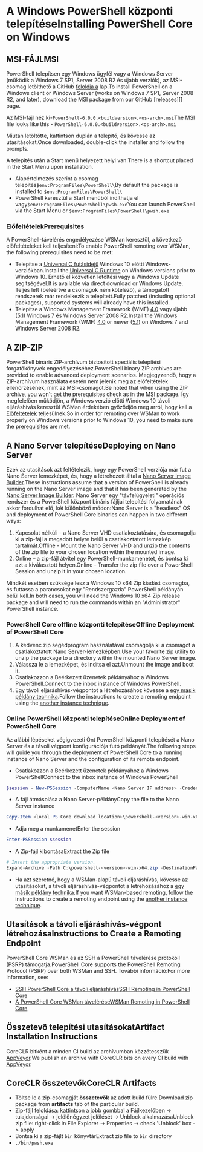 # <a name="installing-powershell-core-on-windows"></a><span data-ttu-id="ec428-101">A Windows PowerShell központi telepítése</span><span class="sxs-lookup"><span data-stu-id="ec428-101">Installing PowerShell Core on Windows</span></span>

## <a name="msi"></a><span data-ttu-id="ec428-102">MSI-FÁJL</span><span class="sxs-lookup"><span data-stu-id="ec428-102">MSI</span></span>

<span data-ttu-id="ec428-103">PowerShell telepítsen egy Windows ügyfél vagy a Windows Server (működik a Windows 7 SP1, Server 2008 R2 és újabb verziók), az MSI-csomag letölthető a GitHub [feloldja a][] lap.</span><span class="sxs-lookup"><span data-stu-id="ec428-103">To install PowerShell on a Windows client or Windows Server (works on Windows 7 SP1, Server 2008 R2, and later), download the MSI package from our GitHub [releases][] page.</span></span>

<span data-ttu-id="ec428-104">Az MSI-fájl néz ki-`PowerShell-6.0.0.<buildversion>.<os-arch>.msi`</span><span class="sxs-lookup"><span data-stu-id="ec428-104">The MSI file looks like this - `PowerShell-6.0.0.<buildversion>.<os-arch>.msi`</span></span>
<!-- TODO: should be updated to point to the Download Center as well -->

<span data-ttu-id="ec428-105">Miután letöltötte, kattintson duplán a telepítő, és kövesse az utasításokat.</span><span class="sxs-lookup"><span data-stu-id="ec428-105">Once downloaded, double-click the installer and follow the prompts.</span></span>

<span data-ttu-id="ec428-106">A telepítés után a Start menü helyezett helyi van.</span><span class="sxs-lookup"><span data-stu-id="ec428-106">There is a shortcut placed in the Start Menu upon installation.</span></span>

* <span data-ttu-id="ec428-107">Alapértelmezés szerint a csomag telepítés`$env:ProgramFiles\PowerShell\`</span><span class="sxs-lookup"><span data-stu-id="ec428-107">By default the package is installed to `$env:ProgramFiles\PowerShell\`</span></span>
* <span data-ttu-id="ec428-108">PowerShell keresztül a Start menüből indíthatja el vagy`$env:ProgramFiles\PowerShell\pwsh.exe`</span><span class="sxs-lookup"><span data-stu-id="ec428-108">You can launch PowerShell via the Start Menu or `$env:ProgramFiles\PowerShell\pwsh.exe`</span></span>

### <a name="prerequisites"></a><span data-ttu-id="ec428-109">Előfeltételek</span><span class="sxs-lookup"><span data-stu-id="ec428-109">Prerequisites</span></span>

<span data-ttu-id="ec428-110">A PowerShell-távelérés engedélyezése WSMan keresztül, a következő előfeltételeket kell teljesíteni:</span><span class="sxs-lookup"><span data-stu-id="ec428-110">To enable PowerShell remoting over WSMan, the following prerequisites need to be met:</span></span>

* <span data-ttu-id="ec428-111">Telepítse a [Universal C futásidejű](https://www.microsoft.com/download/details.aspx?id=50410) Windows 10 előtti Windows-verziókban.</span><span class="sxs-lookup"><span data-stu-id="ec428-111">Install the [Universal C Runtime](https://www.microsoft.com/download/details.aspx?id=50410) on Windows versions prior to Windows 10.</span></span>
  <span data-ttu-id="ec428-112">Érhető el közvetlen letöltési vagy a Windows Update segítségével.</span><span class="sxs-lookup"><span data-stu-id="ec428-112">It is available via direct download or Windows Update.</span></span>
  <span data-ttu-id="ec428-113">Teljes lett (beleértve a csomagok nem kötelező), a támogatott rendszerek már rendelkezik a telepített.</span><span class="sxs-lookup"><span data-stu-id="ec428-113">Fully patched (including optional packages), supported systems will already have this installed.</span></span>
* <span data-ttu-id="ec428-114">Telepítse a Windows Management Framework (WMF) [4.0](https://www.microsoft.com/download/details.aspx?id=40855) vagy újabb ([5.1](https://www.microsoft.com/download/details.aspx?id=54616)) Windows 7 és Windows Server 2008 R2.</span><span class="sxs-lookup"><span data-stu-id="ec428-114">Install the Windows Management Framework (WMF) [4.0](https://www.microsoft.com/download/details.aspx?id=40855) or newer ([5.1](https://www.microsoft.com/download/details.aspx?id=54616)) on Windows 7 and Windows Server 2008 R2.</span></span>

## <a name="zip"></a><span data-ttu-id="ec428-115">A ZIP-</span><span class="sxs-lookup"><span data-stu-id="ec428-115">ZIP</span></span>

<span data-ttu-id="ec428-116">PowerShell bináris ZIP-archívum biztosított speciális telepítési forgatókönyvek engedélyezéséhez.</span><span class="sxs-lookup"><span data-stu-id="ec428-116">PowerShell binary ZIP archives are provided to enable advanced deployment scenarios.</span></span>
<span data-ttu-id="ec428-117">Megjegyzendő, hogy a ZIP-archívum használata esetén nem jelenik meg az előfeltételek ellenőrzésének, mint az MSI-csomagot.</span><span class="sxs-lookup"><span data-stu-id="ec428-117">Be noted that when using the ZIP archive, you won't get the prerequisites check as in the MSI package.</span></span>
<span data-ttu-id="ec428-118">Így megfelelően működjön, a Windows verzió előtti Windows 10 távoli eljáráshívás keresztül WSMan érdekében győződjön meg arról, hogy kell a [Előfeltételek](#prerequisites) teljesülnek.</span><span class="sxs-lookup"><span data-stu-id="ec428-118">So in order for remoting over WSMan to work properly on Windows versions prior to Windows 10, you need to make sure the [prerequisites](#prerequisites) are met.</span></span>

## <a name="deploying-on-nano-server"></a><span data-ttu-id="ec428-119">A Nano Server telepítése</span><span class="sxs-lookup"><span data-stu-id="ec428-119">Deploying on Nano Server</span></span>

<span data-ttu-id="ec428-120">Ezek az utasítások azt feltételezik, hogy egy PowerShell verziója már fut a Nano Server lemezképet, és, hogy a létrehozott által a [Nano Server Image Builder](https://technet.microsoft.com/windows-server-docs/get-started/deploy-nano-server).</span><span class="sxs-lookup"><span data-stu-id="ec428-120">These instructions assume that a version of PowerShell is already running on the Nano Server image and that it has been generated by the [Nano Server Image Builder](https://technet.microsoft.com/windows-server-docs/get-started/deploy-nano-server).</span></span>
<span data-ttu-id="ec428-121">Nano Server egy "távfelügyeleti" operációs rendszer és a PowerShell központ bináris fájljai telepítési folyamatának akkor fordulhat elő, két különböző módon:</span><span class="sxs-lookup"><span data-stu-id="ec428-121">Nano Server is a "headless" OS and deployment of PowerShell Core binaries can happen in two different ways:</span></span>

1. <span data-ttu-id="ec428-122">Kapcsolat nélküli - a Nano Server VHD csatlakoztatására, és csomagolja ki a zip-fájl a megadott helyre belül a csatlakoztatott lemezkép tartalmát.</span><span class="sxs-lookup"><span data-stu-id="ec428-122">Offline - Mount the Nano Server VHD and unzip the contents of the zip file to your chosen location within the mounted image.</span></span>
1. <span data-ttu-id="ec428-123">Online – a zip-fájl átvitel egy PowerShell-munkamenetet, és bontsa ki azt a kiválasztott helyen.</span><span class="sxs-lookup"><span data-stu-id="ec428-123">Online - Transfer the zip file over a PowerShell Session and unzip it in your chosen location.</span></span>

<span data-ttu-id="ec428-124">Mindkét esetben szüksége lesz a Windows 10 x64 Zip kiadást csomagba, és futtassa a parancsokat egy "Rendszergazda" PowerShell példányán belül kell.</span><span class="sxs-lookup"><span data-stu-id="ec428-124">In both cases, you will need the Windows 10 x64 Zip release package and will need to run the commands within an "Administrator" PowerShell instance.</span></span>

### <a name="offline-deployment-of-powershell-core"></a><span data-ttu-id="ec428-125">PowerShell Core offline központi telepítése</span><span class="sxs-lookup"><span data-stu-id="ec428-125">Offline Deployment of PowerShell Core</span></span>

1. <span data-ttu-id="ec428-126">A kedvenc zip segédprogram használatával csomagolja ki a csomagot a csatlakoztatott Nano Server-lemezképben.</span><span class="sxs-lookup"><span data-stu-id="ec428-126">Use your favorite zip utility to unzip the package to a directory within the mounted Nano Server image.</span></span>
1. <span data-ttu-id="ec428-127">Válassza le a lemezképet, és indítsa el azt.</span><span class="sxs-lookup"><span data-stu-id="ec428-127">Unmount the image and boot it.</span></span>
1. <span data-ttu-id="ec428-128">Csatlakozzon a Beérkezett üzenetek példányához a Windows PowerShell.</span><span class="sxs-lookup"><span data-stu-id="ec428-128">Connect to the inbox instance of Windows PowerShell.</span></span>
1. <span data-ttu-id="ec428-129">Egy távoli eljáráshívás-végpontot a létrehozásához kövesse a [egy másik példány technika](#executed-by-another-instance-of-powershell-on-behalf-of-the-instance-that-it-will-register).</span><span class="sxs-lookup"><span data-stu-id="ec428-129">Follow the instructions to create a remoting endpoint using the [another instance technique](#executed-by-another-instance-of-powershell-on-behalf-of-the-instance-that-it-will-register).</span></span>

### <a name="online-deployment-of-powershell-core"></a><span data-ttu-id="ec428-130">Online PowerShell központi telepítése</span><span class="sxs-lookup"><span data-stu-id="ec428-130">Online Deployment of PowerShell Core</span></span>

<span data-ttu-id="ec428-131">Az alábbi lépéseket végigvezeti Önt PowerShell központi telepítését a Nano Server és a távoli végpont konfigurációja futó példányát.</span><span class="sxs-lookup"><span data-stu-id="ec428-131">The following steps will guide you through the deployment of PowerShell Core to a running instance of Nano Server and the configuration of its remote endpoint.</span></span>

* <span data-ttu-id="ec428-132">Csatlakozzon a Beérkezett üzenetek példányához a Windows PowerShell</span><span class="sxs-lookup"><span data-stu-id="ec428-132">Connect to the inbox instance of Windows PowerShell</span></span>

```powershell
$session = New-PSSession -ComputerName <Nano Server IP address> -Credential <An Administrator account on the system>
```

* <span data-ttu-id="ec428-133">A fájl átmásolása a Nano Server-példány</span><span class="sxs-lookup"><span data-stu-id="ec428-133">Copy the file to the Nano Server instance</span></span>

```powershell
Copy-Item <local PS Core download location>\powershell-<version>-win-x64.zip c:\ -ToSession $session
```

* <span data-ttu-id="ec428-134">Adja meg a munkamenet</span><span class="sxs-lookup"><span data-stu-id="ec428-134">Enter the session</span></span>

```powershell
Enter-PSSession $session
```

* <span data-ttu-id="ec428-135">A Zip-fájl kibontása</span><span class="sxs-lookup"><span data-stu-id="ec428-135">Extract the Zip file</span></span>

```powershell
# Insert the appropriate version.
Expand-Archive -Path C:\powershell-<version>-win-x64.zip -DestinationPath "C:\PowerShellCore_<version>"
```

* <span data-ttu-id="ec428-136">Ha azt szeretné, hogy a WSMan-alapú távoli eljáráshívás, kövesse az utasításokat, a távoli eljáráshívás-végpontot a létrehozásához a [egy másik példány technika](../core-powershell/WSMan-Remoting-in-PowerShell-Core.md#executed-by-another-instance-of-powershell-on-behalf-of-the-instance-that-it-will-register).</span><span class="sxs-lookup"><span data-stu-id="ec428-136">If you want WSMan-based remoting, follow the instructions to create a remoting endpoint using the [another instance technique](../core-powershell/WSMan-Remoting-in-PowerShell-Core.md#executed-by-another-instance-of-powershell-on-behalf-of-the-instance-that-it-will-register).</span></span>

## <a name="instructions-to-create-a-remoting-endpoint"></a><span data-ttu-id="ec428-137">Utasítások a távoli eljáráshívás-végpont létrehozása</span><span class="sxs-lookup"><span data-stu-id="ec428-137">Instructions to Create a Remoting Endpoint</span></span>

<span data-ttu-id="ec428-138">PowerShell Core WSMan és az SSH a PowerShell távelérése protokoll (PSRP) támogatja.</span><span class="sxs-lookup"><span data-stu-id="ec428-138">PowerShell Core supports the PowerShell Remoting Protocol (PSRP) over both WSMan and SSH.</span></span> <span data-ttu-id="ec428-139">További információ:</span><span class="sxs-lookup"><span data-stu-id="ec428-139">For more information, see:</span></span>

* <span data-ttu-id="ec428-140">[SSH PowerShell Core a távoli eljáráshívás][ssh-remoting]</span><span class="sxs-lookup"><span data-stu-id="ec428-140">[SSH Remoting in PowerShell Core][ssh-remoting]</span></span>
* <span data-ttu-id="ec428-141">[A PowerShell Core WSMan távelérése][wsman-remoting]</span><span class="sxs-lookup"><span data-stu-id="ec428-141">[WSMan Remoting in PowerShell Core][wsman-remoting]</span></span>

## <a name="artifact-installation-instructions"></a><span data-ttu-id="ec428-142">Összetevő telepítési utasításokat</span><span class="sxs-lookup"><span data-stu-id="ec428-142">Artifact Installation Instructions</span></span>

<span data-ttu-id="ec428-143">CoreCLR bitként a minden CI build az archívumban közzétesszük [AppVeyor][].</span><span class="sxs-lookup"><span data-stu-id="ec428-143">We publish an archive with CoreCLR bits on every CI build with [AppVeyor][].</span></span>

## <a name="coreclr-artifacts"></a><span data-ttu-id="ec428-144">CoreCLR összetevők</span><span class="sxs-lookup"><span data-stu-id="ec428-144">CoreCLR Artifacts</span></span>

* <span data-ttu-id="ec428-145">Töltse le a zip-csomagját **összetevők** az adott build fülre.</span><span class="sxs-lookup"><span data-stu-id="ec428-145">Download zip package from **artifacts** tab of the particular build.</span></span>
* <span data-ttu-id="ec428-146">Zip-fájl feloldása: kattintson a jobb gombbal a Fájlkezelőben -> tulajdonságai -> jelölőnégyzet jelölését -> Unblock alkalmazása</span><span class="sxs-lookup"><span data-stu-id="ec428-146">Unblock zip file: right-click in File Explorer -> Properties -> check 'Unblock' box -> apply</span></span>
* <span data-ttu-id="ec428-147">Bontsa ki a zip-fájlt `bin` könyvtár</span><span class="sxs-lookup"><span data-stu-id="ec428-147">Extract zip file to `bin` directory</span></span>
* `./bin/pwsh.exe`

<!-- [download-center]: TODO -->
[feloldja a]: https://github.com/PowerShell/PowerShell/releases
[signing]: ../../tools/Sign-Package.ps1
[ssh-remoting]: ../core-powershell/SSH-Remoting-in-PowerShell-Core.md
[wsman-remoting]: ../core-powershell/WSMan-Remoting-in-PowerShell-Core.md
[AppVeyor]: https://ci.appveyor.com/project/PowerShell/powershell
